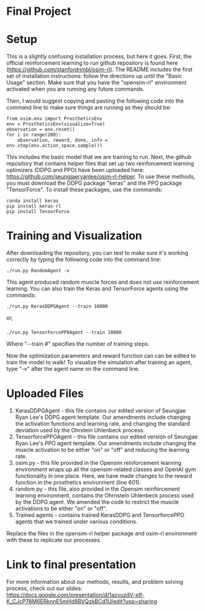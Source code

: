 # Final Project

# Setup
This is a slightly confusing installation process, but here it goes. First, the official reinforcement learning to run github repository
is found here (https://github.com/stanfordnmbl/osim-rl). The README includes the first set of installation instructions: follow the
directions up until the "Basic Usage" section. Make sure that you have the "opensim-rl" environment activated when you are running any 
future commands.

Then, I would suggest copying and pasting the following code into the command line to make sure things are running as they should be:

    from osim.env import ProstheticsEnv 
    env = ProstheticsEnv(visualize=True)
    observation = env.reset()
    for i in range(200):
        observation, reward, done, info = env.step(env.action_space.sample())


This includes the basic model that we are training to run. Next, the github repository that contains helper files that set up two 
reinforcement learning optimizers (DDPG and PPO) have been uploaded here: https://github.com/seungjaeryanlee/osim-rl-helper. 
To use these methods, you must download the DDPG package "keras" and the PPO package "TensorForce". To install these packages, 
use the commands:

    conda install keras
    pip install keras-rl
    pip install TensorForce

# Training and Visualization

After downloading the repository, you can test to make sure it's working correctly by typing the following code into the command line:

    ./run.py RandomAgent -v

This agent produced random muscle forces and does not use reinforcement learning. You can also train the Keras and TensorForce 
agents using the commands:

    ./run.py KerasDDPGAgent --train 10000
or,
###
    ./run.py TensorForcePP0Agent --train 10000

Where "--train #" specifies the number of training steps.

Now the optimization parameters and reward function can can be edited to train the model to walk! To visualize the simulation after 
training an agent, type "-v" after the agent name on the command line.
# Uploaded Files
1. KerasDDPGAgent - this file contains our edited version of Seungjae Ryan Lee's DDPG agent template. Our amendments include changing the activation functions and learning rate, and changing the standard deviation used by the Ohrstein Uhlenbeck process. 
2. TensorforcePPOAgent - this file contains our edited version of Seungjae Ryan Lee's PPO agent template. Our amendments include changing the muscle activation to be either "on" or "off" and reducing the learning rate. 
3. osim.py - this file provided in the Opensim reinforcement learning environment wraps up all the opensim-related classes and OpenAI gym functionality in one place. Here, we have made changes to the reward function in the prosthetics environment (line 601).
4. random.py - this file, also provided in the Opensim reinforcement learning environment, contains the Ohrnstein Uhlenbeck process used by the DDPG agent. We amended the code to restrict the muscle activations to be either "on" or "off". 
5. Trained agents - contains trained KerasDDPG and TensorforcePPO agents that we trained under various conditions. 

Replace the files in the opensim-rl helper package and osim-rl environment with these to replicate our processes. 

# Link to final presentation
For more information about our methods, results, and problem solving process, check out our slides:
https://docs.google.com/presentation/d/1azvuzdV-xtf-K_CJcP78M6ERknnE5mHd8BVQzkBCd1U/edit?usp=sharing
